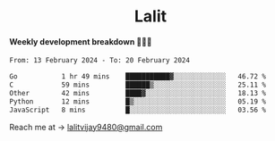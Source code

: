 <h1 align="center">Lalit</h1>

#### Weekly development breakdown 👨🏻‍💻
<!--START_SECTION:waka-->

```txt
From: 13 February 2024 - To: 20 February 2024

Go           1 hr 49 mins    ███████████▓░░░░░░░░░░░░░   46.72 %
C            59 mins         ██████▒░░░░░░░░░░░░░░░░░░   25.11 %
Other        42 mins         ████▓░░░░░░░░░░░░░░░░░░░░   18.13 %
Python       12 mins         █▒░░░░░░░░░░░░░░░░░░░░░░░   05.19 %
JavaScript   8 mins          █░░░░░░░░░░░░░░░░░░░░░░░░   03.56 %
```

<!--END_SECTION:waka-->

Reach me at → lalitvijay9480@gmail.com
